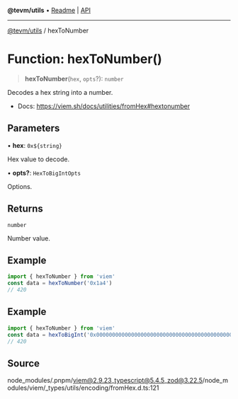 **@tevm/utils** • [Readme](../README.md) \| [API](../globals.md)

***

[@tevm/utils](../README.md) / hexToNumber

# Function: hexToNumber()

> **hexToNumber**(`hex`, `opts`?): `number`

Decodes a hex string into a number.

- Docs: https://viem.sh/docs/utilities/fromHex#hextonumber

## Parameters

• **hex**: ```0x${string}```

Hex value to decode.

• **opts?**: `HexToBigIntOpts`

Options.

## Returns

`number`

Number value.

## Example

```ts
import { hexToNumber } from 'viem'
const data = hexToNumber('0x1a4')
// 420
```

## Example

```ts
import { hexToNumber } from 'viem'
const data = hexToBigInt('0x00000000000000000000000000000000000000000000000000000000000001a4', { size: 32 })
// 420
```

## Source

node\_modules/.pnpm/viem@2.9.23\_typescript@5.4.5\_zod@3.22.5/node\_modules/viem/\_types/utils/encoding/fromHex.d.ts:121
